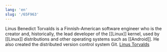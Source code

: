 ```yaml
---
lang: 'en'
slug: '/65F963'
---
```


Linus Benedict Torvalds is a Finnish-American software engineer who is the creator and, historically, the lead developer of the [[Linux]] kernel, used by [[Linux]] distributions and other operating systems such as [[Android]]. He also created the distributed version control system Git. [Linus Torvalds](https://en.wikipedia.org/wiki/Linus_Torvalds)

